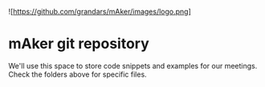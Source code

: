 ![https://github.com/grandars/mAker/images/logo.png]
# mAker git repository

We'll use this space to store code snippets and examples for our meetings. Check the folders above for specific files.